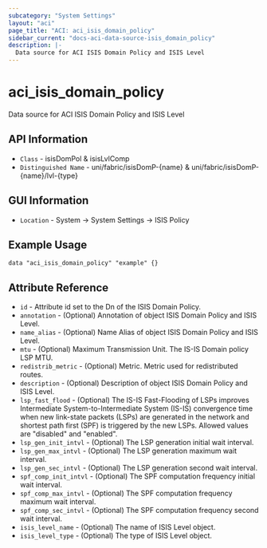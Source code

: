 ```yaml
---
subcategory: "System Settings"
layout: "aci"
page_title: "ACI: aci_isis_domain_policy"
sidebar_current: "docs-aci-data-source-isis_domain_policy"
description: |-
  Data source for ACI ISIS Domain Policy and ISIS Level
---
```


# aci_isis_domain_policy #
Data source for ACI ISIS Domain Policy and ISIS Level


## API Information ##
* `Class` - isisDomPol & isisLvlComp
* `Distinguished Name` - uni/fabric/isisDomP-{name} & uni/fabric/isisDomP-{name}/lvl-{type}

## GUI Information ##
* `Location` - System -> System Settings -> ISIS Policy



## Example Usage ##
```hcl
data "aci_isis_domain_policy" "example" {}
```

## Attribute Reference ##
* `id` - Attribute id set to the Dn of the ISIS Domain Policy.
* `annotation` - (Optional) Annotation of object ISIS Domain Policy and ISIS Level.
* `name_alias` - (Optional) Name Alias of object ISIS Domain Policy and ISIS Level.
* `mtu` - (Optional) Maximum Transmission Unit. The IS-IS Domain policy LSP MTU.
* `redistrib_metric` - (Optional) Metric. Metric used for redistributed routes.
* `description` - (Optional) Description of object ISIS Domain Policy and ISIS Level.
* `lsp_fast_flood` - (Optional) The IS-IS Fast-Flooding of LSPs improves Intermediate System-to-Intermediate System (IS-IS) convergence time when new link-state packets (LSPs) are generated in the network and shortest path first (SPF) is triggered by the new LSPs. Allowed values are "disabled" and "enabled".
* `lsp_gen_init_intvl` - (Optional) The LSP generation initial wait interval. 
* `lsp_gen_max_intvl` - (Optional) The LSP generation maximum wait interval. 
* `lsp_gen_sec_intvl` - (Optional) The LSP generation second wait interval. 
* `spf_comp_init_intvl` - (Optional) The SPF computation frequency initial wait interval. 
* `spf_comp_max_intvl` - (Optional) The SPF computation frequency maximum wait interval.  
* `spf_comp_sec_intvl` - (Optional) The SPF computation frequency second wait interval.
* `isis_level_name` - (Optional) The name of ISIS Level object. 
* `isis_level_type` - (Optional) The type of ISIS Level object.

